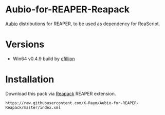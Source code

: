# Aubio-for-REAPER-Reapack

[Aubio](http://aubio.org/) distributions for REAPER, to be used as dependency for ReaScript.

# Versions

* Win64 v0.4.9 build by [cfillion](https://github.com/cfillion/)

# Installation

Download this pack via [Reapack](https://reapack.com) REAPER extension.

`https://raw.githubusercontent.com/X-Raym/Aubio-for-REAPER-Reapack/master/index.xml`
